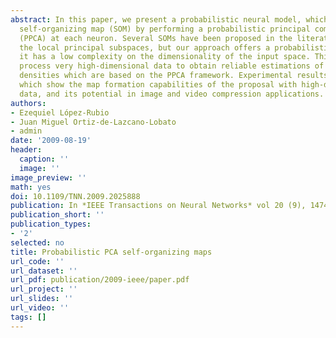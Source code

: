 ```yaml
---
abstract: In this paper, we present a probabilistic neural model, which extends Kohonen's
  self-organizing map (SOM) by performing a probabilistic principal component analysis
  (PPCA) at each neuron. Several SOMs have been proposed in the literature to capture
  the local principal subspaces, but our approach offers a probabilistic model while
  it has a low complexity on the dimensionality of the input space. This allows to
  process very high-dimensional data to obtain reliable estimations of the probability
  densities which are based on the PPCA framework. Experimental results are presented,
  which show the map formation capabilities of the proposal with high-dimensional
  data, and its potential in image and video compression applications.
authors:
- Ezequiel López-Rubio
- Juan Miguel Ortiz-de-Lazcano-Lobato
- admin
date: '2009-08-19'
header:
  caption: ''
  image: ''
image_preview: ''
math: yes
doi: 10.1109/TNN.2009.2025888
publication: In *IEEE Transactions on Neural Networks* vol 20 (9), 1474-1489
publication_short: ''
publication_types: 
- '2'
selected: no
title: Probabilistic PCA self-organizing maps
url_code: ''
url_dataset: ''
url_pdf: publication/2009-ieee/paper.pdf
url_project: ''
url_slides: ''
url_video: ''
tags: []
---
```

